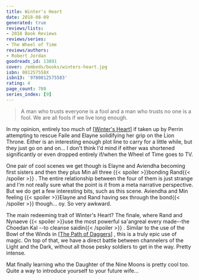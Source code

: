 ```yaml
---
title: Winter's Heart
date: 2018-08-09
generated: true
reviews/lists:
- 2018 Book Reviews
reviews/series:
- The Wheel of Time
reviews/authors:
- Robert Jordan
goodreads_id: 13891
cover: /embeds/books/winters-heart.jpg
isbn: 081257558X
isbn13: '9780812575583'
rating: 4
page_count: 780
series_index: [9]
---
```

> A man who trusts everyone is a fool and a man who trusts no one is a fool. We are all fools if we live long enough.

In my opinion, entirely too much of [[Winter's Heart]]() if taken up by Perrin attempting to rescue Faile and Elayne solidifying her grip on the Lion Throne. Either is an interesting enough plot line to carry for a little while, but they just go on and on... I don't think I'd mind if either was shortened significantly or even dropped entirely if/when the Wheel of Time goes to TV.  

<!--more-->

One pair of cool scenes we get though is Elayne and Aviendha becoming first sisters and then they plus Min all three  {{< spoiler >}}bonding Rand{{< /spoiler >}}  . The entire relationship between the four of them is just strange and I'm not really sure what the point is it from a meta narrative perspective. But we do get a few interesting bits, such as this scene. Aviendha and Min feeling  {{< spoiler >}}Elayne and Rand having sex through the bond{{< /spoiler >}}  though... oy. So very awkward.  

The main redeeming trait of Winter's Heart? The finale, where Rand and Nynaeve {{< spoiler >}}use the most powerful sa'angreal every made--the Choedan Kal --to cleanse saidin{{< /spoiler >}}  . Similar to the use of the Bowl of the Winds in [[The Path of Daggers]]() , this is a truly epic use of magic. On top of that, we have a direct battle between channelers of the Light and the Dark, without all those pesky soldiers to get in the way. Pretty intense.  

Mat finally learning who the Daughter of the Nine Moons is pretty cool too. Quite a way to introduce yourself to your future wife...